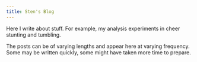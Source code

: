 ```yaml
---
title: Sten's Blog
---
```


Here I write about stuff. For example, my analysis experiments in cheer stunting and tumbling.

The posts can be of varying lengths and appear here at varying frequency. Some may be written quickly, some might have taken more time to prepare.

